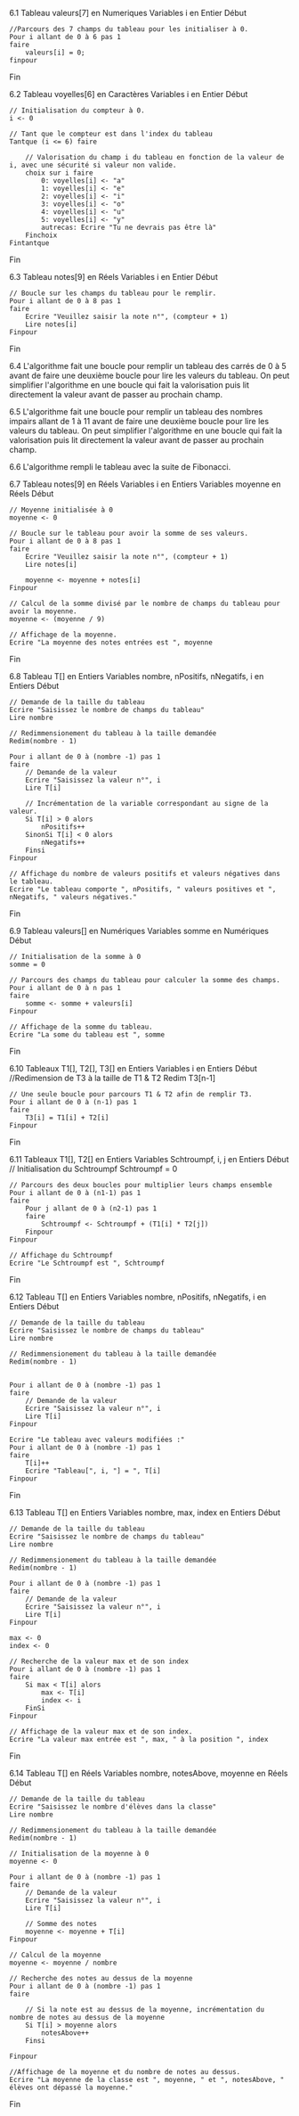 6.1
Tableau valeurs[7] en Numeriques
Variables i en Entier
Début

    //Parcours des 7 champs du tableau pour les initialiser à 0.
    Pour i allant de 0 à 6 pas 1
    faire
        valeurs[i] = 0;
    finpour
Fin

6.2
Tableau voyelles[6] en Caractères
Variables i en Entier
Début

    // Initialisation du compteur à 0.
    i <- 0

    // Tant que le compteur est dans l'index du tableau
    Tantque (i <= 6) faire

        // Valorisation du champ i du tableau en fonction de la valeur de i, avec une sécurité si valeur non valide.
        choix sur i faire
            0: voyelles[i] <- "a"
            1: voyelles[i] <- "e"
            2: voyelles[i] <- "i"
            3: voyelles[i] <- "o"
            4: voyelles[i] <- "u"
            5: voyelles[i] <- "y"
            autrecas: Ecrire "Tu ne devrais pas être là"
        Finchoix
    Fintantque
Fin

6.3
Tableau notes[9] en Réels
Variables i en Entier
Début

    // Boucle sur les champs du tableau pour le remplir.
    Pour i allant de 0 à 8 pas 1
    faire
        Ecrire "Veuillez saisir la note n°", (compteur + 1)
        Lire notes[i]
    Finpour
Fin

6.4
L'algorithme fait une boucle pour remplir un tableau des carrés de 0 à 5 avant de faire une deuxième boucle pour lire les valeurs du tableau.
On peut simplifier l'algorithme en une boucle qui fait la valorisation puis lit directement la valeur avant de passer au prochain champ.

6.5
L'algorithme fait une boucle pour remplir un tableau des nombres impairs allant de 1 à 11 avant de faire une deuxième boucle pour lire les valeurs du tableau.
On peut simplifier l'algorithme en une boucle qui fait la valorisation puis lit directement la valeur avant de passer au prochain champ.

6.6
L'algorithme rempli le tableau avec la suite de Fibonacci.

6.7
Tableau notes[9] en Réels
Variables i en Entiers
Variables moyenne en Réels
Début

    // Moyenne initialisée à 0
    moyenne <- 0

    // Boucle sur le tableau pour avoir la somme de ses valeurs.
    Pour i allant de 0 à 8 pas 1
    faire
        Ecrire "Veuillez saisir la note n°", (compteur + 1)
        Lire notes[i]

        moyenne <- moyenne + notes[i]
    Finpour

    // Calcul de la somme divisé par le nombre de champs du tableau pour avoir la moyenne.
    moyenne <- (moyenne / 9)

    // Affichage de la moyenne.
    Ecrire "La moyenne des notes entrées est ", moyenne
Fin

6.8
Tableau T[] en Entiers
Variables nombre, nPositifs, nNegatifs, i en Entiers
Début

    // Demande de la taille du tableau
    Ecrire "Saisissez le nombre de champs du tableau"
    Lire nombre

    // Redimmensionement du tableau à la taille demandée
    Redim(nombre - 1)

    Pour i allant de 0 à (nombre -1) pas 1
    faire
        // Demande de la valeur
        Ecrire "Saisissez la valeur n°", i
        Lire T[i]

        // Incrémentation de la variable correspondant au signe de la valeur.
        Si T[i] > 0 alors
            nPositifs++
        SinonSi T[i] < 0 alors
            nNegatifs++
        Finsi
    Finpour

    // Affichage du nombre de valeurs positifs et valeurs négatives dans le tableau.
    Ecrire "Le tableau comporte ", nPositifs, " valeurs positives et ", nNegatifs, " valeurs négatives."
Fin

6.9
Tableau valeurs[] en Numériques
Variables somme en Numériques
Début

    // Initialisation de la somme à 0
    somme = 0

    // Parcours des champs du tableau pour calculer la somme des champs.
    Pour i allant de 0 à n pas 1
    faire
        somme <- somme + valeurs[i]
    Finpour

    // Affichage de la somme du tableau.
    Ecrire "La some du tableau est ", somme
Fin

6.10
Tableaux T1[], T2[], T3[] en Entiers
Variables i en Entiers
Début
    //Redimension de T3 à la taille de T1 & T2
    Redim T3[n-1]

    // Une seule boucle pour parcours T1 & T2 afin de remplir T3.
    Pour i allant de 0 à (n-1) pas 1
    faire
        T3[i] = T1[i] + T2[i]
    Finpour
Fin

6.11
Tableaux T1[], T2[] en Entiers
Variables Schtroumpf, i, j en Entiers
Début
    // Initialisation du Schtroumpf
    Schtroumpf = 0

    // Parcours des deux boucles pour multiplier leurs champs ensemble
    Pour i allant de 0 à (n1-1) pas 1
    faire
        Pour j allant de 0 à (n2-1) pas 1
        faire
            Schtroumpf <- Schtroumpf + (T1[i] * T2[j])
        Finpour
    Finpour

    // Affichage du Schtroumpf
    Ecrire "Le Schtroumpf est ", Schtroumpf
Fin

6.12
Tableau T[] en Entiers
Variables nombre, nPositifs, nNegatifs, i en Entiers
Début

    // Demande de la taille du tableau
    Ecrire "Saisissez le nombre de champs du tableau"
    Lire nombre

    // Redimmensionement du tableau à la taille demandée
    Redim(nombre - 1)


    Pour i allant de 0 à (nombre -1) pas 1
    faire
        // Demande de la valeur
        Ecrire "Saisissez la valeur n°", i
        Lire T[i]
    Finpour

    Ecrire "Le tableau avec valeurs modifiées :"
    Pour i allant de 0 à (nombre -1) pas 1
    faire
        T[i]++
        Ecrire "Tableau[", i, "] = ", T[i]
    Finpour
Fin

6.13
Tableau T[] en Entiers
Variables nombre, max, index en Entiers
Début

    // Demande de la taille du tableau
    Ecrire "Saisissez le nombre de champs du tableau"
    Lire nombre

    // Redimmensionement du tableau à la taille demandée
    Redim(nombre - 1)

    Pour i allant de 0 à (nombre -1) pas 1
    faire
        // Demande de la valeur
        Ecrire "Saisissez la valeur n°", i
        Lire T[i]
    Finpour

    max <- 0
    index <- 0

    // Recherche de la valeur max et de son index
    Pour i allant de 0 à (nombre -1) pas 1
    faire
        Si max < T[i] alors
            max <- T[i]
            index <- i
        FinSi
    Finpour

    // Affichage de la valeur max et de son index.
    Ecrire "La valeur max entrée est ", max, " à la position ", index

Fin

6.14
Tableau T[] en Réels
Variables nombre, notesAbove, moyenne en Réels
Début

    // Demande de la taille du tableau
    Ecrire "Saisissez le nombre d'élèves dans la classe"
    Lire nombre

    // Redimmensionement du tableau à la taille demandée
    Redim(nombre - 1)

    // Initialisation de la moyenne à 0
    moyenne <- 0

    Pour i allant de 0 à (nombre -1) pas 1
    faire
        // Demande de la valeur
        Ecrire "Saisissez la valeur n°", i
        Lire T[i]

        // Somme des notes
        moyenne <- moyenne + T[i]
    Finpour

    // Calcul de la moyenne
    moyenne <- moyenne / nombre

    // Recherche des notes au dessus de la moyenne
    Pour i allant de 0 à (nombre -1) pas 1
    faire

        // Si la note est au dessus de la moyenne, incrémentation du nombre de notes au dessus de la moyenne    
        Si T[i] > moyenne alors
            notesAbove++
        Finsi

    Finpour

    //Affichage de la moyenne et du nombre de notes au dessus.
    Ecrire "La moyenne de la classe est ", moyenne, " et ", notesAbove, " élèves ont dépassé la moyenne."

Fin